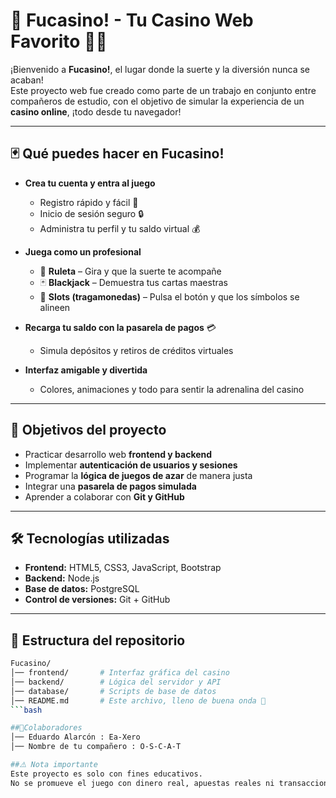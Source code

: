 # 🎰 Fucasino! - Tu Casino Web Favorito 🎲💸

¡Bienvenido a **Fucasino!**, el lugar donde la suerte y la diversión nunca se acaban!  
Este proyecto web fue creado como parte de un trabajo en conjunto entre compañeros de estudio, con el objetivo de simular la experiencia de un **casino online**, ¡todo desde tu navegador!

---

## 🃏 Qué puedes hacer en Fucasino!

- **Crea tu cuenta y entra al juego**  
  - Registro rápido y fácil 🎫  
  - Inicio de sesión seguro 🔒  
  - Administra tu perfil y tu saldo virtual 💰  

- **Juega como un profesional**  
  - 🎡 **Ruleta** – Gira y que la suerte te acompañe  
  - 🃏 **Blackjack** – Demuestra tus cartas maestras  
  - 🎰 **Slots (tragamonedas)** – Pulsa el botón y que los símbolos se alineen  

- **Recarga tu saldo con la pasarela de pagos** 💳  
  - Simula depósitos y retiros de créditos virtuales  

- **Interfaz amigable y divertida**  
  - Colores, animaciones y todo para sentir la adrenalina del casino  

---

## 🚀 Objetivos del proyecto

- Practicar desarrollo web **frontend y backend**  
- Implementar **autenticación de usuarios y sesiones**  
- Programar la **lógica de juegos de azar** de manera justa  
- Integrar una **pasarela de pagos simulada**  
- Aprender a colaborar con **Git y GitHub**  

---

## 🛠️ Tecnologías utilizadas

- **Frontend:** HTML5, CSS3, JavaScript, Bootstrap
- **Backend:** Node.js
- **Base de datos:** PostgreSQL
- **Control de versiones:** Git + GitHub  

---

## 📂 Estructura del repositorio

```bash
Fucasino/
│── frontend/       # Interfaz gráfica del casino
│── backend/        # Lógica del servidor y API
│── database/       # Scripts de base de datos
│── README.md       # Este archivo, lleno de buena onda 🎉
```bash

##👥Colaboradores
│── Eduardo Alarcón : Ea-Xero
│── Nombre de tu compañero : O-S-C-A-T

##⚠️ Nota importante
Este proyecto es solo con fines educativos.
No se promueve el juego con dinero real, apuestas reales ni transacciones fuera del ambiente de prueba. 💡
